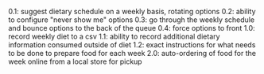 0.1: suggest dietary schedule on a weekly basis, rotating options
0.2: ability to configure "never show me" options
0.3: go through the weekly schedule and bounce options to the back of the queue
0.4: force options to front
1.0: record weekly diet to a csv
1.1: ability to record additional dietary information consumed outside of diet
1.2: exact instructions for what needs to be done to prepare food for each week
2.0: auto-ordering of food for the week online from a local store for pickup